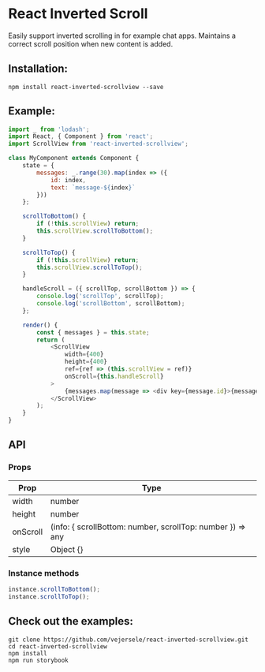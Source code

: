 # React Inverted Scroll

Easily support inverted scrolling in for example chat apps. Maintains a correct scroll position when new content is added.

## Installation:

```
npm install react-inverted-scrollview --save
```

## Example:

```javascript
import _ from 'lodash';
import React, { Component } from 'react';
import ScrollView from 'react-inverted-scrollview';

class MyComponent extends Component {
    state = {
        messages: _.range(30).map(index => ({
            id: index,
            text: `message-${index}`
        }))
    };

    scrollToBottom() {
        if (!this.scrollView) return;
        this.scrollView.scrollToBottom();
    }

    scrollToTop() {
        if (!this.scrollView) return;
        this.scrollView.scrollToTop();
    }

    handleScroll = ({ scrollTop, scrollBottom }) => {
        console.log('scrollTop', scrollTop);
        console.log('scrollBottom', scrollBottom);
    };

    render() {
        const { messages } = this.state;
        return (
            <ScrollView
                width={400}
                height={400}
                ref={ref => (this.scrollView = ref)}
                onScroll={this.handleScroll}
            >
                {messages.map(message => <div key={message.id}>{message.text}</div>)}
            </ScrollView>
        );
    }
}
```

## API

### Props

| Prop     | Type                                                       |
| -------- | ---------------------------------------------------------- |
| width    | number                                                     |
| height   | number                                                     |
| onScroll | (info: { scrollBottom: number, scrollTop: number }) => any |
| style    | Object {}                                                  |

### Instance methods

```javascript
instance.scrollToBottom();
instance.scrollToTop();
```

## Check out the examples:

```
git clone https://github.com/vejersele/react-inverted-scrollview.git
cd react-inverted-scrollview
npm install
npm run storybook
```
